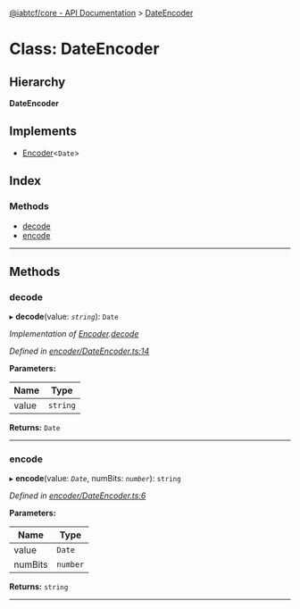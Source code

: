 [@iabtcf/core - API Documentation](../README.md) > [DateEncoder](../classes/dateencoder.md)

# Class: DateEncoder

## Hierarchy

**DateEncoder**

## Implements

* [Encoder](../interfaces/encoder.md)<`Date`>

## Index

### Methods

* [decode](dateencoder.md#decode)
* [encode](dateencoder.md#encode)

---

## Methods

<a id="decode"></a>

###  decode

▸ **decode**(value: *`string`*): `Date`

*Implementation of [Encoder](../interfaces/encoder.md).[decode](../interfaces/encoder.md#decode)*

*Defined in [encoder/DateEncoder.ts:14](https://github.com/chrispaterson/iabtcf-es/blob/ffdba84/modules/core/src/encoder/DateEncoder.ts#L14)*

**Parameters:**

| Name | Type |
| ------ | ------ |
| value | `string` |

**Returns:** `Date`

___
<a id="encode"></a>

###  encode

▸ **encode**(value: *`Date`*, numBits: *`number`*): `string`

*Defined in [encoder/DateEncoder.ts:6](https://github.com/chrispaterson/iabtcf-es/blob/ffdba84/modules/core/src/encoder/DateEncoder.ts#L6)*

**Parameters:**

| Name | Type |
| ------ | ------ |
| value | `Date` |
| numBits | `number` |

**Returns:** `string`

___

